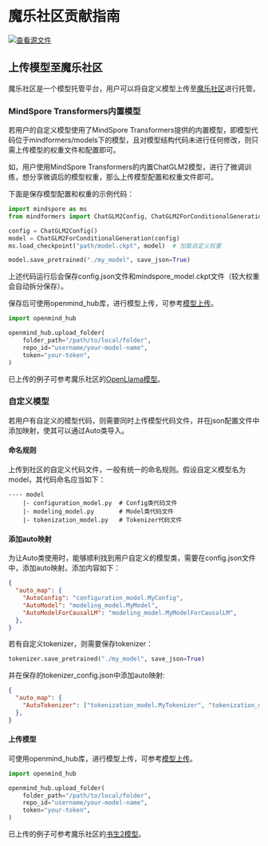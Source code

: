 # 魔乐社区贡献指南

[![查看源文件](https://mindspore-website.obs.cn-north-4.myhuaweicloud.com/website-images/r2.6.0/resource/_static/logo_source.svg)](https://gitee.com/mindspore/docs/blob/r2.6.0/docs/mindformers/docs/source_zh_cn/faq/modelers_contribution.md)

## 上传模型至魔乐社区

魔乐社区是一个模型托管平台，用户可以将自定义模型上传至[魔乐社区](https://modelers.cn/)进行托管。

### MindSpore Transformers内置模型

若用户的自定义模型使用了MindSpore Transformers提供的内置模型，即模型代码位于mindformers/models下的模型，且对模型结构代码未进行任何修改，则只需上传模型的权重文件和配置即可。

如，用户使用MindSpore Transformers的内置ChatGLM2模型，进行了微调训练，想分享微调后的模型权重，那么上传模型配置和权重文件即可。

下面是保存模型配置和权重的示例代码：

```python
import mindspore as ms
from mindformers import ChatGLM2Config, ChatGLM2ForConditionalGeneration

config = ChatGLM2Config()
model = ChatGLM2ForConditionalGeneration(config)
ms.load_checkpoint("path/model.ckpt", model)  # 加载自定义权重

model.save_pretrained("./my_model", save_json=True)
```

上述代码运行后会保存config.json文件和mindspore_model.ckpt文件（较大权重会自动拆分保存）。

保存后可使用openmind_hub库，进行模型上传，可参考[模型上传](https://modelers.cn/docs/zh/best-practices/community_contribution/model_contribution.html#%E4%BD%BF%E7%94%A8openmind-hub-client%E4%B8%8A%E4%BC%A0%E6%A8%A1%E5%9E%8B)。

```python
import openmind_hub

openmind_hub.upload_folder(
    folder_path="/path/to/local/folder",
    repo_id="username/your-model-name",
    token="your-token",
)
```

已上传的例子可参考魔乐社区的[OpenLlama模型](https://modelers.cn/models/MindSpore-Lab/llama_7b/tree/main)。

### 自定义模型

若用户有自定义的模型代码，则需要同时上传模型代码文件，并在json配置文件中添加映射，使其可以通过Auto类导入。

#### 命名规则

上传到社区的自定义代码文件，一般有统一的命名规则。假设自定义模型名为model，其代码命名应当如下：

```text
---- model
    |- configuration_model.py  # Config类代码文件
    |- modeling_model.py       # Model类代码文件
    |- tokenization_model.py   # Tokenizer代码文件
```

#### 添加auto映射

为让Auto类使用时，能够顺利找到用户自定义的模型类，需要在config.json文件中，添加auto映射。添加内容如下：

```json
{
  "auto_map": {
    "AutoConfig": "configuration_model.MyConfig",
    "AutoModel": "modeling_model.MyModel",
    "AutoModelForCausalLM": "modeling_model.MyModelForCausalLM",
  },
}
```

若有自定义tokenizer，则需要保存tokenizer：

```python
tokenizer.save_pretrained("./my_model", save_json=True)
```

并在保存的tokenizer_config.json中添加auto映射:

```json
{
  "auto_map": {
    "AutoTokenizer": ["tokenization_model.MyTokenizer", "tokenization_model.MyFastTokenizer"]
  },
}
```

#### 上传模型

可使用openmind_hub库，进行模型上传，可参考[模型上传](https://modelers.cn/docs/zh/best-practices/community_contribution/model_contribution.html#%E4%BD%BF%E7%94%A8openmind-hub-client%E4%B8%8A%E4%BC%A0%E6%A8%A1%E5%9E%8B)。

```python
import openmind_hub

openmind_hub.upload_folder(
    folder_path="/path/to/local/folder",
    repo_id="username/your-model-name",
    token="your-token",
)
```

已上传的例子可参考魔乐社区的[书生2模型](https://modelers.cn/models/MindSpore-Lab/internlm2-7b/tree/main)。
